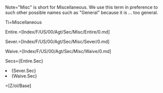 Note="Misc" is short for Miscellaneous.  We use this term in preference to such other possible names such as "General" because it is ... too general.  

Ti=Miscellaneous

Entire.=[Index/F/US/00/Agt/Sec/Misc/Entire/0.md]

Sever.=[Index/F/US/00/Agt/Sec/Misc/Sever/0.md]

Waive.=[Index/F/US/00/Agt/Sec/Misc/Waive/0.md]

Secs={Entire.Sec}<li>{Sever.Sec}<li>{Waive.Sec}

=[Z/ol/Base]